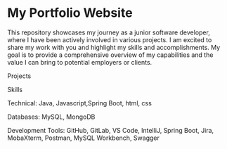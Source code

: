 # My Portfolio Website

This repository showcases my journey as a junior software developer, where I have been actively involved in various projects. I am excited to share my work with you and highlight my skills and accomplishments. My goal is to provide a comprehensive overview of my capabilities and the value I can bring to potential employers or clients.



Projects



Skills


Technical: Java, Javascript,Spring Boot, html, css


Databases: MySQL, MongoDB


Development Tools: GitHub, GitLab, VS Code, IntelliJ, Spring Boot, Jira, MobaXterm, Postman, MySQL Workbench, Swagger

